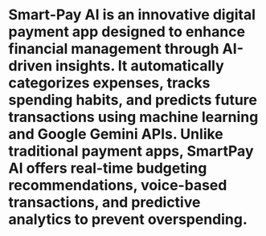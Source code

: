 
<h1>Smart-Pay AI is an innovative digital payment app designed to enhance financial management through AI-driven insights. It automatically categorizes expenses, tracks spending habits, and predicts future transactions using machine learning and Google Gemini APIs. Unlike traditional payment apps, SmartPay AI offers real-time budgeting recommendations, voice-based transactions, and predictive analytics to prevent overspending.​</h1>
